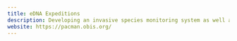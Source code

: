 ```yaml
---
title: eDNA Expeditions
description: Developing an invasive species monitoring system as well as an early-warning decision-support tool for Pacific Island States.
website: https://pacman.obis.org/
---
```

